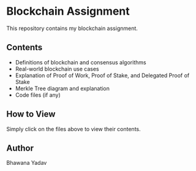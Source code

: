 # Blockchain Assignment

This repository contains my blockchain assignment.

## Contents

- Definitions of blockchain and consensus algorithms
- Real-world blockchain use cases
- Explanation of Proof of Work, Proof of Stake, and Delegated Proof of Stake
- Merkle Tree diagram and explanation
- Code files (if any)

## How to View

Simply click on the files above to view their contents.

## Author

Bhawana Yadav
